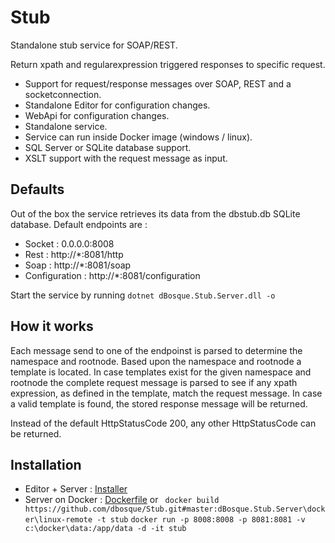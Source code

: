 # Stub
Standalone stub service for SOAP/REST.

Return xpath and regularexpression triggered responses to specific request.
* Support for request/response messages over SOAP, REST and a socketconnection.
* Standalone Editor for configuration changes.
* WebApi for configuration changes.
* Standalone service.
* Service can run inside Docker image (windows / linux).
* SQL Server or SQLite database support.
* XSLT support with the request message as input.

## Defaults
Out of the box the service retrieves its data from the dbstub.db SQLite database.
Default endpoints are :
- Socket : 0.0.0.0:8008 
- Rest   : http://*:8081/http
- Soap   : http://*:8081/soap
- Configuration : http://*:8081/configuration

Start the service by running `dotnet dBosque.Stub.Server.dll -o`

## How it works
Each message send to one of the endpoinst is parsed to determine the namespace and rootnode.
Based upon the namespace and rootnode a template is located.
In case templates exist for the given namespace and rootnode the complete request message is parsed to see if any xpath expression, as defined in the template, match the request message.
In case a valid template is found, the stored response message will be returned.

Instead of the default HttpStatusCode 200, any other HttpStatusCode can be returned.

## Installation
- Editor + Server : [Installer](https://dbosque.blob.core.windows.net/blog/dBosque.Stub.Editor.msi)
- Server on Docker : [Dockerfile](dBosque.Stub.Server/docker/linux-remote/Dockerfile)
  or 
  ` docker build https://github.com/dbosque/Stub.git#master:dBosque.Stub.Server\docker\linux-remote -t stub`
   `docker run -p 8008:8008 -p 8081:8081 -v c:\docker\data:/app/data -d -it stub`